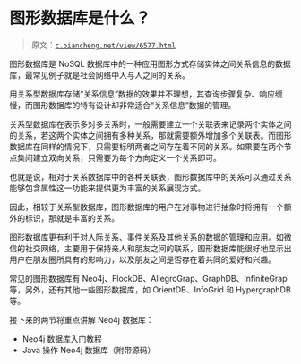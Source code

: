 # 图形数据库是什么？

> 原文：[`c.biancheng.net/view/6577.html`](http://c.biancheng.net/view/6577.html)

图形数据库是 NoSQL 数据库中的一种应用图形方式存储实体之间关系信息的数据库，最常见例子就是社会网络中人与人之间的关系。

用关系型数据库存储“关系信息”数据的效果并不理想，其查询步骤复杂、响应缓慢，而图形数据库的特有设计却非常适合“关系信息”数据的管理。

关系型数据库在表示多对多关系时，一般需要建立一个关联表来记录两个实体之间的关系，若这两个实体之间拥有多种关系，那就需要额外增加多个关联表。而图形数据库在同样的情况下，只需要标明两者之间存在着不同的关系。如果要在两个节点集间建立双向关系，只需要为每个方向定义一个关系即可。

也就是说，相对于关系数据库中的各种关联表，图形数据库中的关系可以通过关系能够包含属性这一功能来提供更为丰富的关系展现方式。

因此，相较于关系型数据库，图形数据库的用户在对事物进行抽象时将拥有一个额外的标识，那就是丰富的关系。

图形数据库更有利于对人际关系、事件关系及其他关系的数据的管理和应用。如微信的社交网络，主要用于保持亲人和朋友之间的联系，图形数据库能很好地显示出用户在朋友圈所具有的影响力，以及朋友之间是否存在着共同的爱好和兴趣。

常见的图形数据库有 Neo4j、FlockDB、AllegroGrap、GraphDB、InfiniteGrap 等，另外，还有其他一些图形数据库，如 OrientDB、InfoGrid 和 HypergraphDB 等。

接下来的两节将重点讲解 Neo4j 数据库：

*   Neo4j 数据库入门教程
*   Java 操作 Neo4j 数据库（附带源码）